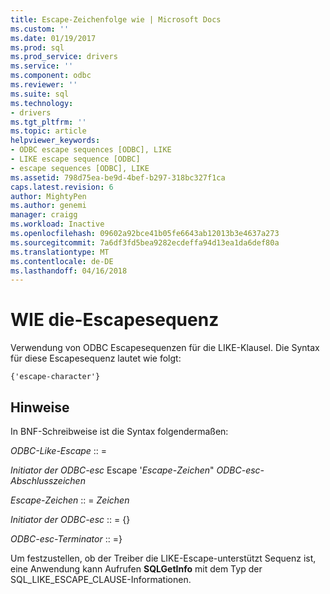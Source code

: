 ```yaml
---
title: Escape-Zeichenfolge wie | Microsoft Docs
ms.custom: ''
ms.date: 01/19/2017
ms.prod: sql
ms.prod_service: drivers
ms.service: ''
ms.component: odbc
ms.reviewer: ''
ms.suite: sql
ms.technology:
- drivers
ms.tgt_pltfrm: ''
ms.topic: article
helpviewer_keywords:
- ODBC escape sequences [ODBC], LIKE
- LIKE escape sequence [ODBC]
- escape sequences [ODBC], LIKE
ms.assetid: 798d75ea-be9d-4bef-b297-318bc327f1ca
caps.latest.revision: 6
author: MightyPen
ms.author: genemi
manager: craigg
ms.workload: Inactive
ms.openlocfilehash: 09602a92bce41b05fe6643ab12013b3e4637a273
ms.sourcegitcommit: 7a6df3fd5bea9282ecdeffa94d13ea1da6def80a
ms.translationtype: MT
ms.contentlocale: de-DE
ms.lasthandoff: 04/16/2018
---
```

# <a name="like-escape-sequence"></a>WIE die-Escapesequenz
Verwendung von ODBC Escapesequenzen für die LIKE-Klausel. Die Syntax für diese Escapesequenz lautet wie folgt:  
  
```  
{'escape-character'}  
```  
  
## <a name="remarks"></a>Hinweise  
 In BNF-Schreibweise ist die Syntax folgendermaßen:  
  
 *ODBC-Like-Escape* :: =  
  
 *Initiator der ODBC-esc* Escape '*Escape-Zeichen*" *ODBC-esc-Abschlusszeichen*  
  
 *Escape-Zeichen* :: = *Zeichen*  
  
 *Initiator der ODBC-esc* :: = {}  
  
 *ODBC-esc-Terminator* :: =}  
  
 Um festzustellen, ob der Treiber die LIKE-Escape-unterstützt Sequenz ist, eine Anwendung kann Aufrufen **SQLGetInfo** mit dem Typ der SQL_LIKE_ESCAPE_CLAUSE-Informationen.

